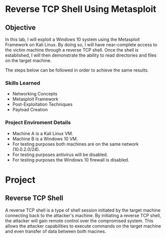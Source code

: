 # Reverse TCP Shell Using Metasploit 

## Objective

In this lab, I will exploit a Windows 10 system using the Metasploit Framework on Kali Linux. By doing so, I will have near-complete access to the victim machine through a reverse TCP shell. Once the shell is established, I will then demonstrate the ability to read directories and files on the target machine. 

The steps below can be followed in order to achieve the same results. 

### Skills Learned

- Networking Concepts
- Metasploit Framework 
- Post-Exploitation Techniques
- Payload Creation

### Project Enviroment Details
- Machine A is a Kali Linux VM.
- Machine B is a Windows 10 VM.
- For testing purposes both machines are on the same network (10.0.2.0/24).
- For testing purposes antivirus will be disabled.
- For testing purposes the Windows 10 firewall is disabled.

# Project
## Reverse TCP Shell
A reverse TCP shell is a type of shell session initiated by the target machine connecting back to the attacker's machine. By initiating a reverse TCP shell, the attacker will gain remote control over the compromised system. This allows the attacker capabilities to execute commands on the target machine and even transfer of data between both macines. 



 


